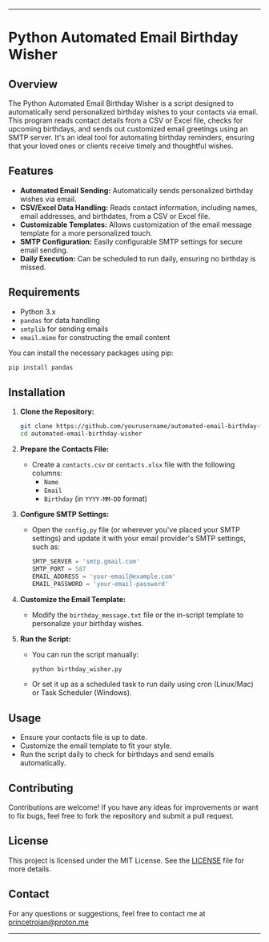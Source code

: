 

---

# Python Automated Email Birthday Wisher

## Overview

The Python Automated Email Birthday Wisher is a script designed to automatically send personalized birthday wishes to your contacts via email. This program reads contact details from a CSV or Excel file, checks for upcoming birthdays, and sends out customized email greetings using an SMTP server. It's an ideal tool for automating birthday reminders, ensuring that your loved ones or clients receive timely and thoughtful wishes.

## Features

- **Automated Email Sending:** Automatically sends personalized birthday wishes via email.
- **CSV/Excel Data Handling:** Reads contact information, including names, email addresses, and birthdates, from a CSV or Excel file.
- **Customizable Templates:** Allows customization of the email message template for a more personalized touch.
- **SMTP Configuration:** Easily configurable SMTP settings for secure email sending.
- **Daily Execution:** Can be scheduled to run daily, ensuring no birthday is missed.

## Requirements

- Python 3.x
- `pandas` for data handling
- `smtplib` for sending emails
- `email.mime` for constructing the email content

You can install the necessary packages using pip:

```bash
pip install pandas
```

## Installation

1. **Clone the Repository:**

   ```bash
   git clone https://github.com/yourusername/automated-email-birthday-wisher.git
   cd automated-email-birthday-wisher
   ```

2. **Prepare the Contacts File:**

   - Create a `contacts.csv` or `contacts.xlsx` file with the following columns:
     - `Name`
     - `Email`
     - `Birthday` (in `YYYY-MM-DD` format)

3. **Configure SMTP Settings:**

   - Open the `config.py` file (or wherever you've placed your SMTP settings) and update it with your email provider's SMTP settings, such as:
     ```python
     SMTP_SERVER = 'smtp.gmail.com'
     SMTP_PORT = 587
     EMAIL_ADDRESS = 'your-email@example.com'
     EMAIL_PASSWORD = 'your-email-password'
     ```

4. **Customize the Email Template:**

   - Modify the `birthday_message.txt` file or the in-script template to personalize your birthday wishes.

5. **Run the Script:**

   - You can run the script manually:
     ```bash
     python birthday_wisher.py
     ```

   - Or set it up as a scheduled task to run daily using cron (Linux/Mac) or Task Scheduler (Windows).

## Usage

- Ensure your contacts file is up to date.
- Customize the email template to fit your style.
- Run the script daily to check for birthdays and send emails automatically.

## Contributing

Contributions are welcome! If you have any ideas for improvements or want to fix bugs, feel free to fork the repository and submit a pull request.

## License

This project is licensed under the MIT License. See the [LICENSE](LICENSE) file for more details.

## Contact

For any questions or suggestions, feel free to contact me at princetrojan@proton.me

---
